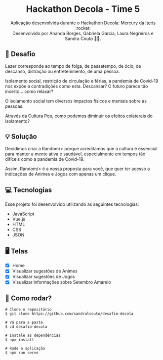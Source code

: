 <div align="center">
    <h1>Hackathon Decola - Time 5</h1>
  <p>Aplicação desenvolvida durante o Hackathon Decola: Mercury da <a href="https://www.iteris.com.br/">Iteris</a> :rocket: </br>
    Desenvolvido por Ananda Borges, Gabriela Garcia, Laura Negreiros e Sandra Couto 👩‍🚀.</p>
</div>

## 📌 Desafio
Lazer corresponde ao tempo de folga, de passatempo, de ócio, de descanso, distração ou entretenimento, de uma pessoa.

Isolamento social, restrição de circulação e férias, a pandemia de Covid-19 nos expõe a contradições como esta. Descansar? O futuro parece tão incerto... como relaxar?

O isolamento social tem diversos impactos físicos e mentais sobre as pessoas.

Através da Cultura Pop, como podemos diminuir os efeitos colaterais do isolamento?

## 💡 Solução
Decidimos criar a Random/> porque acreditamos que a cultura é essencial para manter a mente ativa e saudável, especialmente em tempos tão difíceis como a pandemia de Covid-19.

Assim, Random/> é a nossa proposta para você, que quer ter acesso a indicações de Animes e Jogos com apenas um clique.

## :computer: Tecnologias

Esse projeto foi desenvolvido utilizando as seguintes tecnologias:
- JavaScript
- Vue.js
- HTML
- CSS
- JSON

## 🖥️ Telas
- [x] Home
- [x] Visualizar sugestões de Animes
- [x] Visualizar sugestões de Jogos
- [x] Visualizar informações sobre Setembro Amarelo

## :construction_worker: Como rodar?
```
# Clone o repositório
$ git clone https://github.com/sandralcouto/desafio-decola

# Vá para a pasta
$ cd desafio-decola

# Instale as dependências
$ npm install

# Rode a aplicação
$ npm run serve
```
